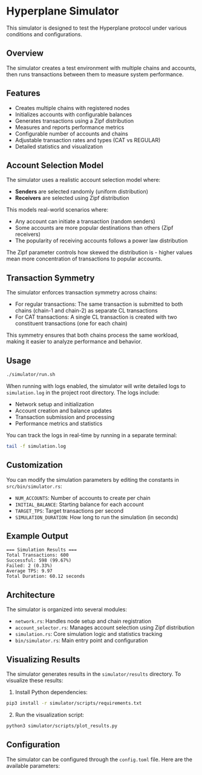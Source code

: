 # Hyperplane Simulator

This simulator is designed to test the Hyperplane protocol under various conditions and configurations.

## Overview

The simulator creates a test environment with multiple chains and accounts, then runs transactions between them to measure system performance.

## Features

- Creates multiple chains with registered nodes
- Initializes accounts with configurable balances
- Generates transactions using a Zipf distribution
- Measures and reports performance metrics
- Configurable number of accounts and chains
- Adjustable transaction rates and types (CAT vs REGULAR)
- Detailed statistics and visualization

## Account Selection Model

The simulator uses a realistic account selection model where:

- **Senders** are selected randomly (uniform distribution)
- **Receivers** are selected using Zipf distribution

This models real-world scenarios where:

- Any account can initiate a transaction (random senders)
- Some accounts are more popular destinations than others (Zipf receivers)
- The popularity of receiving accounts follows a power law distribution

The Zipf parameter controls how skewed the distribution is - higher values mean more concentration of transactions to popular accounts.

## Transaction Symmetry

The simulator enforces transaction symmetry across chains:

- For regular transactions: The same transaction is submitted to both chains (chain-1 and chain-2) as separate CL transactions
- For CAT transactions: A single CL transaction is created with two constituent transactions (one for each chain)

This symmetry ensures that both chains process the same workload, making it easier to analyze performance and behavior.

## Usage

```bash
./simulator/run.sh
```

When running with logs enabled, the simulator will write detailed logs to `simulation.log` in the project root directory. The logs include:

- Network setup and initialization
- Account creation and balance updates
- Transaction submission and processing
- Performance metrics and statistics

You can track the logs in real-time by running in a separate terminal:

```bash
tail -f simulation.log
```

## Customization

You can modify the simulation parameters by editing the constants in `src/bin/simulator.rs`:

- `NUM_ACCOUNTS`: Number of accounts to create per chain
- `INITIAL_BALANCE`: Starting balance for each account
- `TARGET_TPS`: Target transactions per second
- `SIMULATION_DURATION`: How long to run the simulation (in seconds)

## Example Output

```
=== Simulation Results ===
Total Transactions: 600
Successful: 598 (99.67%)
Failed: 2 (0.33%)
Average TPS: 9.97
Total Duration: 60.12 seconds
```

## Architecture

The simulator is organized into several modules:

- `network.rs`: Handles node setup and chain registration
- `account_selector.rs`: Manages account selection using Zipf distribution
- `simulation.rs`: Core simulation logic and statistics tracking
- `bin/simulator.rs`: Main entry point and configuration

## Visualizing Results

The simulator generates results in the `simulator/results` directory. To visualize these results:

1. Install Python dependencies:

```bash
pip3 install -r simulator/scripts/requirements.txt
```

2. Run the visualization script:

```bash
python3 simulator/scripts/plot_results.py
```

## Configuration

The simulator can be configured through the `config.toml` file. Here are the available parameters:
